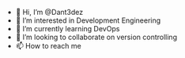 - 👋 Hi, I’m @Dant3dez
- 👀 I’m interested in Development Engineering
- 🌱 I’m currently learning DevOps
- 💞️ I’m looking to collaborate on version controlling
- 📫 How to reach me 

<!---
Dant3dez/Dant3dez is a ✨ special ✨ repository because its `README.md` (this file) appears on your GitHub profile.
You can click the Preview link to take a look at your changes.
--->
